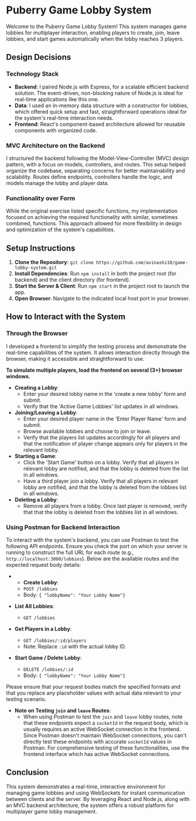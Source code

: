 # Puberry Game Lobby System

Welcome to the Puberry Game Lobby System! This system manages game lobbies for multiplayer interaction, enabling players to create, join, leave lobbies, and start games automatically when the lobby reaches 3 players.

## Design Decisions

### Technology Stack
- **Backend**: I paired Node.js with Express, for a scalable efficient backend solution. The event-driven, non-blocking nature of Node.js is ideal for real-time applications like this one.
- **Data**: I used an in-memory data structure with a constructor for lobbies, which offered quick setup and fast, straightforward operations ideal for the system's real-time interaction needs.
- **Frontend**: React's component-based architecture allowed for reusable components with organized code.


### MVC Architecture on the Backend
I structured the backend following the Model-View-Controller (MVC) design pattern,  with a focus on models, controllers, and routes. This setup helped organize the codebase, separating concerns for better maintainability and scalability. Routes define endpoints, controllers handle the logic, and models manage the lobby and player data.

### Functionality over Form
While the original exercise listed specific functions, my implementation focused on achieving the required functionality with similar, sometimes combined, functions. This approach allowed for more flexibility in design and optimization of the system's capabilities.

## Setup Instructions

1. **Clone the Repository**: `git clone https://github.com/avinashi10/game-lobby-system.git`
2. **Install Dependencies**: Run `npm install` in both the project root (for backend) and the client directory (for frontend).
3. **Start the Server & Client**: Run `npm start` in the project root to launch the app.
4. **Open Browser**: Navigate to the indicated local host port in your browser.
## How to Interact with the System

### Through the Browser
I developed a frontend to simplify the testing process and demonstrate the real-time capabilities of the system. It allows interaction directly through the browser, making it accessible and straightforward to use. 

**To simulate multiple players, load the frontend on several (3+) browser windows.**
- **Creating a Lobby**:
  - Enter your desired lobby name in the 'create a new lobby' form and submit.
  - Verify that the 'Active Game Lobbies' list updates in all windows.
- **Joining/Leaving a Lobby**:
  - Enter your desired player name in the 'Enter Player Name' form and submit.
  - Browse available lobbies and choose to join or leave.
  - Verify that the players list updates accordingly for all players and that the notification of player change appears only for players in the relevant lobby.
- **Starting a Game**:
  - Click the 'Start Game' button on a lobby. Verify that all players in relevant lobby are notified, and that the lobby is deleted from the list in all windows.
  - Have a third player join a lobby. Verify that all players in relevant lobby are notified, and that the lobby is deleted from the lobbies list in all windows.
- **Deleting a Lobby**:
  - Remove all players from a lobby. Once last player is removed, verify that that the lobby is deleted from the lobbies list in all windows.

### Using Postman for Backend Interaction

To interact with the system's backend, you can use Postman to test the following API endpoints. Ensure you check the port on which your server is running to construct the full URL for each route (e.g., `http://localhost:3000/lobbies`). Below are the available routes and the expected request body details:

- - **Create Lobby**: 
  - `POST /lobbies` 
  - Body: `{ "lobbyName": "Your Lobby Name"}`

- **List All Lobbies**: 
  - `GET /lobbies`

- **Get Players in a Lobby**: 
  - `GET /lobbies/:id/players`
  - Note: Replace `:id` with the actual lobby ID.

- **Start Game / Delete Lobby**: 
  - `DELETE /lobbies/:id`
  - Body: `{ "lobbyName": "Your Lobby Name"}`
  
Please ensure that your request bodies match the specified formats and that you replace any placeholder values with actual data relevant to your testing scenario.

- **Note on Testing `join` and `leave` Routes**:
  - When using Postman to test the `join` and `leave` lobby routes, note that these endpoints expect a `socketId` in the request body, which is usually requires an active WebSocket connection in the frontend. Since Postman doesn't maintain WebSocket connections, you can't directly test these endpoints with accurate `socketId` values in Postman. For comprehensive testing of these functionalities, use the frontend interface which has active WebSocket connections.

## Conclusion

This system demonstrates a real-time, interactive environment for managing game lobbies and using WebSockets for instant communication between clients and the server. By leveraging React and Node.js, along with an MVC backend architecture, the system offers a robust platform for multiplayer game lobby management.
